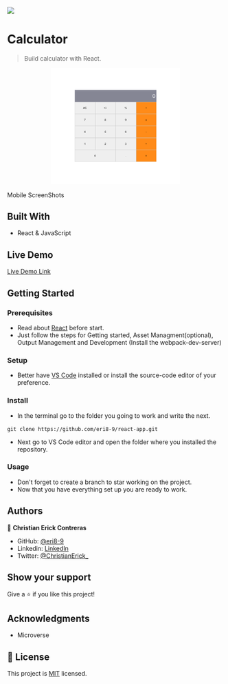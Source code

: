 ![](https://img.shields.io/badge/Microverse-blueviolet)

# Calculator

> Build calculator with React.

<div align="center"><img src="./calculator.png" width="300"/></div>

Mobile ScreenShots

## Built With

- React & JavaScript

## Live Demo

[Live Demo Link](https://eri8-9.github.io/react-app/)

## Getting Started

### Prerequisites
  - Read about [React](https://reactjs.org/docs/getting-started.html) before start.
  - Just follow the steps for Getting started, Asset Managment(optional), Output Management and Development (Install the webpack-dev-server)

### Setup
  - Better have [VS Code](https://code.visualstudio.com/) installed or install the source-code editor of your preference. 

### Install
  - In the terminal go to the folder you going to work and write the next. 
  ```
  git clone https://github.com/eri8-9/react-app.git
  ```
  - Next go to VS Code editor and open the folder where you installed the repository.
### Usage
  - Don't forget to create a branch to star working on the project.
  - Now that you have everything set up you are ready to work.

## Authors

👤 **Christian Erick Contreras**

- GitHub: [@eri8-9](https://github.com/eri8-9)
- Linkedin: [LinkedIn](https:linkedin.com/in/christian-erick-contreras-9945b820b)
- Twitter: [@ChristianErick_](https://twitter.com/ChristianErick_)

## Show your support

Give a ⭐️ if you like this project!

## Acknowledgments

- Microverse

## 📝 License

This project is [MIT](LICENSE) licensed.